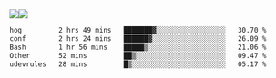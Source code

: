 <div style="display: flex; flex-direction: row;">
<img style="height: auto; width: auto;" class="img" src="https://raw.githubusercontent.com/blazepp/github-stats/master/generated/overview.svg#gh-dark-mode-only" />
<img style="height: auto; width: auto;" class="img" src="https://raw.githubusercontent.com/blazepp/github-stats/master/generated/languages.svg#gh-dark-mode-only" />
</div>

<div style="display: flex; flex-direction: row;">
<!--START_SECTION:waka-->

```txt
hog         2 hrs 49 mins   ███████▓░░░░░░░░░░░░░░░░░   30.70 %
conf        2 hrs 24 mins   ██████▓░░░░░░░░░░░░░░░░░░   26.09 %
Bash        1 hr 56 mins    █████▒░░░░░░░░░░░░░░░░░░░   21.06 %
Other       52 mins         ██▒░░░░░░░░░░░░░░░░░░░░░░   09.47 %
udevrules   28 mins         █▒░░░░░░░░░░░░░░░░░░░░░░░   05.17 %
```

<!--END_SECTION:waka-->
</div>
